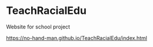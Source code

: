 # TeachRacialEdu
Website for school project

https://no-hand-man.github.io/TeachRacialEdu/index.html
